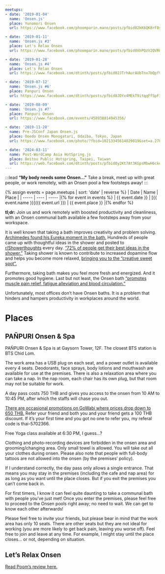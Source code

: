 ```yaml
---
meetups:
- date: '2019-01-04'
  name: 'Onsen.js'
  place: Yunomori Onsen
  url: https://www.facebook.com/phoomparin.mano/posts/pfbid02kK6QK8rF8sRpDjR6gMq1e9QxVMh9NdjtdkvcztL3Eb8i88r8PpgW3PKnwQ38aauLl

- date: '2019-01-11'
  name: 'Onsen.js #3'
  place: Let's Relax Onsen
  url: https://www.facebook.com/phoomparin.mano/posts/pfbid0XhPQzV2QVRUtv5JLyRpDLqVdwPo8CpdcQSg6wUHXJKcnE8hGvCeeuoGs67SWYpnzl

- date: '2019-01-28'
  name: 'Onsen.js #4'
  place: Let's Relax Onsen
  url: https://www.facebook.com/dtinth/posts/pfbid02JTrhAurAUbTnx7bQpfVtcxf9VKQeMCX4UNPU7xJWSyh3a9hKC9jpGngxA4ya593ml

- date: '2019-07-12'
  name: 'Onsen.js #6'
  place: Panpuri Onsen
  url: https://www.facebook.com/dtinth/posts/pfbid0JDYx4MEkT9itqqFfSpF1z85gxUzBcFBiCPKrjj33V3JexTTBCq2H5HkcjqF71puWl

- date: '2019-08-09'
  name: 'Onsen.js #7'
  place: Panpuri Onsen
  url: https://www.facebook.com/events/458938814945356/

- date: '2019-11-28'
  name: Pre-JSConf Japan Onsen.js
  place: Ooedo Onsen Monogatari, Odaiba, Tokyo, Japan
  url: https://www.facebook.com/photo/?fbid=10213345614029019&set=a.2784047494529

- date: '2024-03-11'
  name: Post-WordCamp Asia HotSpring.js
  place: Beitou Public Hotspring, Taipei, Taiwan
  url: https://web.facebook.com/dtinth/posts/pfbid0y2Kt7At3KGpsMbwH6ckepvbfgz9SDB7bjiEmB5kKz8YJjuLYpEZzwtTfBtTq6xMHl
---
```


:::lead
**“My body needs some Onsen…”** Take a break, meet up with great people, or work remotely, with an Onsen pool a few footsteps away!
:::

{% assign events = page.meetups | sort: 'date' | reverse %}
|  Date | Name | Place |
| ----- | ---- | ----- |{% for event in events %}
| {{ event.date }} | [{{ event.name }}]({{ event.url }}) | {{ event.place }} |{% endfor %}

**tl;dr:** Join us and work remotely with boosted productivity and cleanliness, with an Onsen communal bath available a few footsteps away from your workspace.

It is well known that taking a bath improves creativity and problem solving. [Archimedes found his Eureka moment in the bath.](https://en.wikipedia.org/wiki/Archimedes) Hundreds of people came up with thoughtful ideas in the shower and posted to [r/Showerthoughts](https://www.reddit.com/r/Showerthoughts/new/) every day. [“72% of people get their best ideas in the shower.”](https://www.businessinsider.com/why-people-get-their-best-ideas-in-the-shower-2016-1) Taking shower is known to contribute to increased dopamine flow and helps you become more relaxed, [bringing you to the “creative sweet spot”.](https://lifehacker.com/science-explains-why-our-best-ideas-come-in-the-shower-5987858)

Furthermore, taking bath makes you feel more fresh and energized. And it promotes good hygiene. Last but not least, the Onsen bath [“promotes muscle pain relief, fatigue alleviation and blood circulation.”](https://www.panpuri.com/wellness/onsen-treatment.html)

Unfortunately, most offices don’t have Onsen baths. It is a problem that hinders and hampers productivity in workplaces around the world.

# Places

## PAÑPURI Onsen & Spa

PAÑPURI Onsen & Spa is at Gaysorn Tower, 12F. The closest BTS station is BTS Chid Lom.

The work area has a USB plug on each seat, and a power outlet is available every 4 seats. Deodorants, face sprays, body lotions and mouthwash are available for use at the premises. There is also a relaxation area where you can take a nap. In the nap room, each chair has its own plug, but that room may not be suitable for work.

A day pass costs 750 THB and gives you access to the onsen from 10 AM to 10:45 PM, after which the staffs will chase you out.

[There are occasional promotions on GoWabi where prices drop down to 650 THB.](https://www.gowabi.com/th/provider/panpuri-wellness) Refer your friend and both you and your friend gets a 100 THB discount. If it’s your first time and you got no one to refer you, my referal code is thai-5702366.

Free Yoga class available at 6:30 PM, I guess…?

Clothing and photo-recording devices are forbidden in the onsen area and grooming/changing area. Only small towel is allowed. You will take out all your clothes during onsen. Please also note that people with full-body tattoos are not allowed into the onsen (by the premises’ policy).

If I understand correctly, the day pass only allows a single entrance. That means you may stay in the premises (including the cafe and nap area) for as long as you want until the place closes. But if you exit the premises you can’t come back in.

For first timers, I know it can feel quite daunting to take a communal bath with people you’ve just met! Once you enter the premises, please feel free to proceed to the Onsen pools right away; no need to wait. We can get to know each other afterwards!

Please feel free to invite your friends, but please bear in mind that the work area has only 10 seats. There are other seats but they are not ideal for working (you are more likely to get back pain, leaving you worse off). Feel free to join and leave at any time. For example, I might stay until the place closes… or not, depending on situation.

## Let’s Relax Onsen

[Read Poom’s review here.](https://www.facebook.com/phoomparin.mano/posts/pfbid0XhPQzV2QVRUtv5JLyRpDLqVdwPo8CpdcQSg6wUHXJKcnE8hGvCeeuoGs67SWYpnzl)